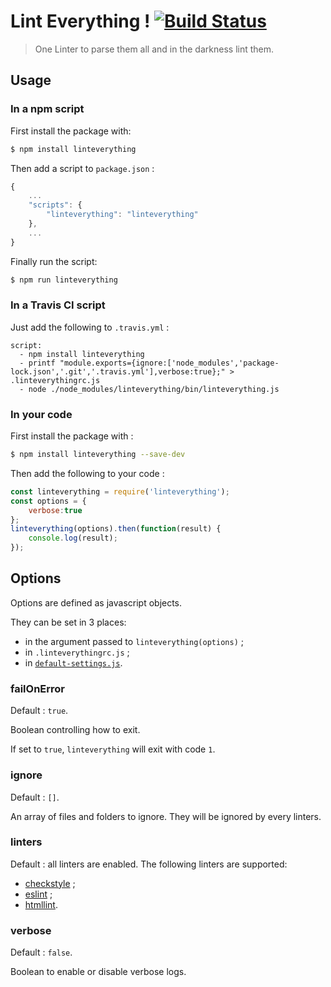 # Lint Everything ! [![Build Status](https://travis-ci.org/loicbourgois/linteverything.svg?branch=master)](https://travis-ci.org/loicbourgois/linteverything)
> One Linter to parse them all and in the darkness lint them.

## Usage

### In a npm script
First install the package with:
```bash
$ npm install linteverything
```
Then add a script to `package.json` :
```js
{
	...
	"scripts": {
		"linteverything": "linteverything"
	},
	...
}
```
Finally run the script:
```bash
$ npm run linteverything
```

### In a Travis CI script
Just add the following to `.travis.yml` :
```
script:
  - npm install linteverything
  - printf "module.exports={ignore:['node_modules','package-lock.json','.git','.travis.yml'],verbose:true};" > .linteverythingrc.js
  - node ./node_modules/linteverything/bin/linteverything.js
```

### In your code
First install the package with :
```bash
$ npm install linteverything --save-dev
```
Then add the following to your code :
```js
const linteverything = require('linteverything');
const options = {
	verbose:true
};
linteverything(options).then(function(result) {
	console.log(result);
});
```

## Options
Options are defined as javascript objects.

They can be set in 3 places:
- in the argument passed to `linteverything(options)` ;
- in `.linteverythingrc.js` ;
- in [`default-settings.js`](default-settings.js).

### failOnError
Default : `true`.

Boolean controlling how to exit.

If set to `true`, `linteverything` will exit with code `1`.

### ignore
Default : `[]`.

An array of files and folders to ignore. They will be ignored by every linters.

### linters
Default : all linters are enabled.
The following linters are supported:
- [checkstyle](https://github.com/checkstyle/checkstyle) ;
- [eslint](https://github.com/eslint/eslint) ;
- [htmllint](https://github.com/htmllint/htmllint).

### verbose
Default : `false`.

Boolean to enable or disable verbose logs.
